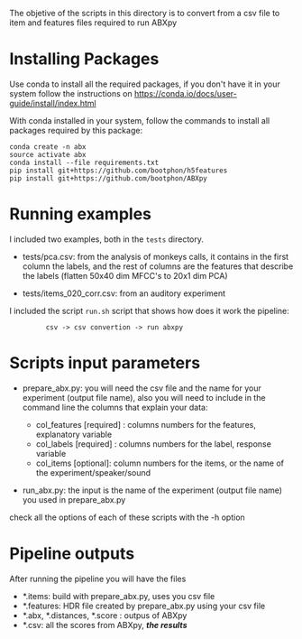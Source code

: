 
The objetive of the scripts in this directory is to convert
from a csv file to item and features files required 
to run ABXpy


Installing Packages
===================

Use conda to install all the required packages, if you don't have it in your 
system follow the instructions on https://conda.io/docs/user-guide/install/index.html

With conda installed in your system, follow the commands to install all packages 
required by this package: 

	conda create -n abx 
	source activate abx
	conda install --file requirements.txt
	pip install git+https://github.com/bootphon/h5features
	pip install git+https://github.com/bootphon/ABXpy


Running examples
================

I included two examples, both in the `tests` directory. 

- tests/pca.csv: from the analysis of monkeys calls, it contains in the
                 first column the labels, and the rest of columns are 
                 the features that describe the labels 
		 (flatten 50x40 dim MFCC's to 20x1 dim PCA)

- tests/items_020_corr.csv: from an auditory experiment 

I included the script `run.sh` script that shows how does it work the pipeline:
   
             csv -> csv convertion -> run abxpy

Scripts input parameters
========================

- prepare_abx.py: you will need the csv file and the name for your experiment (output file name),
  also you will need to include in the command line the columns that explain your data:

	- col_features [required] : columns numbers for the features, explanatory variable  
	- col_labels [required] : columns numbers for the label, response variable 
	- col_items [optional]: column numbers for the items, or the name of the experiment/speaker/sound
	
- run_abx.py: the input is the name of the experiment (output file name) 
  you used in prepare_abx.py
 
check all the options of each of these scripts with the -h option


Pipeline outputs
================

After running the pipeline you will have the files

- *.items: build with prepare_abx.py, uses you csv file
- *.features: HDR file created by prepare_abx.py using your csv file 
- *.abx, *.distances, *.score : outpus of ABXpy 
- *.csv: all the scores from ABXpy, ***the results***

